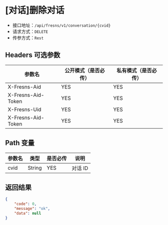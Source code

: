 # [对话]删除对话

- 接口地址：`/api/fresns/v1/conversation/{cvid}`
- 请求方式：`DELETE`
- 传参方式：`Rest`

## Headers 可选参数

| 参数名 | 公开模式（是否必传） | 私有模式（是否必传） |
| --- | --- | --- |
| X-Fresns-Aid | YES | YES |
| X-Fresns-Aid-Token | YES | YES |
| X-Fresns-Uid | YES | YES |
| X-Fresns-Aid-Token | YES | YES |

## Path 变量

| 参数名 | 类型 | 是否必传 | 说明 |
| --- | --- | --- | --- |
| cvid | String | YES | 对话 ID |

## 返回结果

```json
{
    "code": 0,
    "message": "ok",
    "data": null
}
```
